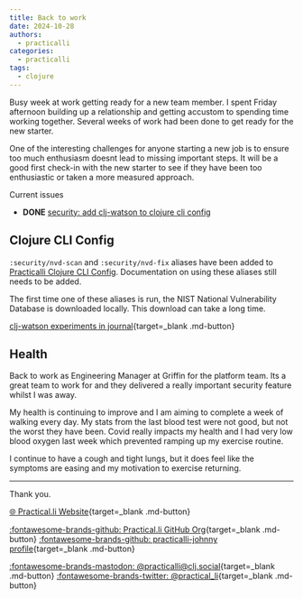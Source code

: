 ```yaml
---
title: Back to work
date: 2024-10-28
authors:
  - practicalli
categories:
  - practicalli
tags:
  - clojure
---
```


Busy week at work getting ready for a new team member.  I spent Friday afternoon building up a relationship and getting accustom to spending time working together.  Several weeks of work had been done to get ready for the new starter.

One of the interesting challenges for anyone starting a new job is to ensure too much enthusiasm doesnt lead to missing important steps.  It will be a good first check-in with the new starter to see if they have been too enthusiastic or taken a more measured approach.

Current issues

- **DONE** [security: add clj-watson to clojure cli config](https://github.com/practicalli/clojure-cli-config/issues/87)

<!-- more -->

## Clojure CLI Config

`:security/nvd-scan` and `:security/nvd-fix` aliases have been added to [Practicalli Clojure CLI Config](https://github.com/practicalli/clojure-cli-config).  Documentation on using these aliases still needs to be added.

The first time one of these aliases is run, the NIST National Vulnerability Database is downloaded locally.  This download can take a long time.

[clj-watson experiments in journal](http://localhost:7777/journal/holiday-in-paramout-plus/#clojure-cli-config){target=_blank .md-button}


## Health

Back to work as Engineering Manager at Griffin for the platform team.  Its a great team to work for and they delivered a really important security feature whilst I was away.

My health is continuing to improve and I am aiming to complete a week of walking every day.  My stats from the last blood test were not good, but not the worst they have been.  Covid really impacts my health and I had very low blood oxygen last week which prevented ramping up my exercise routine.

I continue to have a cough and tight lungs, but it does feel like the symptoms are easing and my motivation to exercise returning.


---
Thank you.

[:globe_with_meridians: Practical.li Website](https://practical.li){target=_blank .md-button}

[:fontawesome-brands-github: Practical.li GitHub Org](https://github.com/practicalli){target=_blank .md-button}
[:fontawesome-brands-github: practicalli-johnny profile](https://github.com/practicalli-johnny){target=_blank .md-button}

[:fontawesome-brands-mastodon: @practicalli@clj.social](https://clj.social/@practicalli){target=_blank .md-button}
[:fontawesome-brands-twitter: @practical_li](https://twitter.com/practcial_li){target=_blank .md-button}
